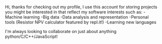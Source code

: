 Hi, thanks for checking out my profile, I use this account for storing projects you might be interested in that reflect my software interests such as:
-Machine learning
-Big data
-Data analysis and representation
-Personal tools (Resistor NPV calculator featured by repl.it!)
-Learning new languages

I'm always looking to collaborate on just about anything python/C/C++/JavaScript!
